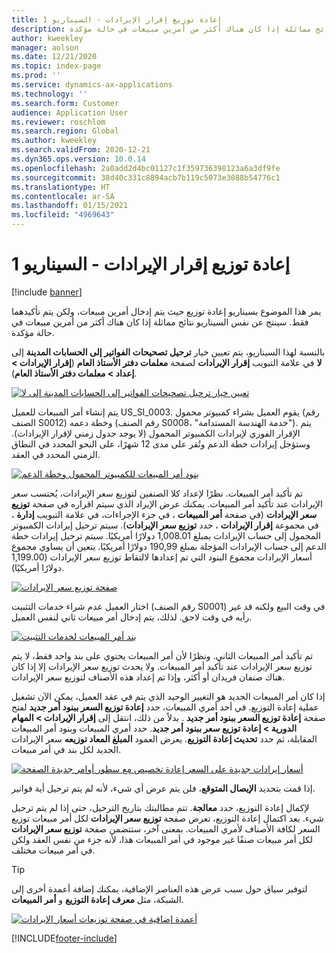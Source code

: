 ```yaml
---
title: إعادة توزيع إقرار الإيرادات - السيناريو 1
description: يمر هذا الموضوع بسيناريو إعادة توزيع حيث يتم إدخال أمرين مبيعات، ولكن يتم تأكيدهما فقط. سينتج عن نفس السيناريو نتائج مماثلة إذا كان هناك أكثر من أمرين مبيعات في حالة مؤكدة.
author: kweekley
manager: aolson
ms.date: 12/21/2020
ms.topic: index-page
ms.prod: ''
ms.service: dynamics-ax-applications
ms.technology: ''
ms.search.form: Customer
audience: Application User
ms.reviewer: roschlom
ms.search.region: Global
ms.author: kweekley
ms.search.validFrom: 2020-12-21
ms.dyn365.ops.version: 10.0.14
ms.openlocfilehash: 2a0add2d4bc01127c1f359736398123a6a3df9fe
ms.sourcegitcommit: 38d40c331c8894acb7b119c5073e3088b54776c1
ms.translationtype: HT
ms.contentlocale: ar-SA
ms.lasthandoff: 01/15/2021
ms.locfileid: "4969643"
---
```

# <a name="revenue-recognition-reallocation--scenario-1"></a>إعادة توزيع إقرار الإيرادات - السيناريو 1

[!include [banner](../includes/banner.md)]

يمر هذا الموضوع بسيناريو إعادة توزيع حيث يتم إدخال أمرين مبيعات، ولكن يتم تأكيدهما فقط. سينتج عن نفس السيناريو نتائج مماثلة إذا كان هناك أكثر من أمرين مبيعات في حالة مؤكدة.

بالنسبة لهذا السيناريو، يتم تعيين خيار **ترحيل تصحيحات الفواتير إلى الحسابات المدينة** إلى **لا** في علامة التبويب **إقرار الإيرادات** لصفحة **معلمات دفتر الأستاذ العام** (**إقرار الإيرادات \> إعداد \> معلمات دفتر الأستاذ العام**).

[![تعيين خيار ترحيل تصحيحات الفواتير إلى الحسابات المدينة إلى لا](./media/06_rev-rec-scenarios.png)](./media/06_rev-rec-scenarios.png)

يتم إنشاء أمر المبيعات للعميل US\_SI\_0003. يقوم العميل بشراء كمبيوتر محمول (رقم الصنف S0012) وخطة دعمه (رقم الصنف S0008، "خدمة الهندسة المستدامة"). يتم الإقرار الفوري لإيرادات الكمبيوتر المحمول (لا يوجد جدول زمني لإقرار الإيرادات). وستؤجل إيرادات خطة الدعم وتُقر على مدى 12 شهرًا، على النحو المحدد في النطاق الزمني المحدد في العقد.

[![بنود أمر المبيعات للكمبيوتر المحمول وخطة الدعم](./media/07_rev-rec-scenarios.png)](./media/07_rev-rec-scenarios.png)

تم تأكيد أمر المبيعات. نظرًا لإعداد كلا الصنفين لتوزيع سعر الإيرادات، يُحتسب سعر الإيرادات عند تأكيد أمر المبيعات. يمكنك عرض الإيراد الذي سيتم اقراره في صفحة **توزيع سعر الإيرادات** (في صفحة **أمر المبيعات** ، في جزء الإجراءات، في علامة التبويب **إدارة** ، في مجموعة **إقرار الإيرادات** ، حدد **توزيع سعر الإيرادات**). سيتم ترحيل إيرادات الكمبيوتر المحمول إلى حساب الإيرادات بمبلغ 1,008.01 دولارًا أمريكيًا. سيتم ترحيل إيرادات خطة الدعم إلى حساب الإيرادات المؤجلة بمبلغ 190,99 دولارًا أمريكيًا. يتعين أن يساوي مجموع أسعار الإيرادات مجموع البنود التي تم إعدادها لالتقاط توزيع سعر الإيرادات (1,199.00 دولارًا أمريكيًا).

[![صفحة توزيع سعر الإيرادات](./media/08_rev-rec-scenarios.png)](./media/08_rev-rec-scenarios.png)

اختار العميل عدم شراء خدمات التثبيت (رقم الصنف S0001) في وقت البيع ولكنه قد غير رأيه في وقت لاحق. لذلك، يتم إدخال أمر مبيعات ثاني لنفس العميل.

[![بند أمر المبيعات لخدمات التثبيت](./media/09_rev-rec-scenarios.png)](./media/09_rev-rec-scenarios.png)

تم تأكيد أمر المبيعات الثاني. ونظرًا لأن أمر المبيعات يحتوي على بند واحد فقط، لا يتم توزيع سعر الإيرادات عند تأكيد أمر المبيعات. ولا يحدث توزيع سعر الإيرادات إلا إذا كان هناك صنفان فريدان أو أكثر، وإذا تم إعداد هذه الأصناف لتوزيع سعر الإيرادات.

إذا كان أمر المبيعات الجديد هو التغيير الوحيد الذي يتم في عقد العميل، يمكن الآن تشغيل عملية إعادة التوزيع. في أحد أمري المبيعات، حدد **إعادة توزيع السعر ببنود أمر جديد** لفتح صفحة **إعادة توزيع السعر ببنود أمر جديد** . بدلاً من ذلك، انتقل إلى **إقرار الإيرادات \> المهام الدورية \> إعادة توزيع سعر ببنود أمر جديد**. حدد أمري المبيعات وبنود أمر المبيعات المقابلة، ثم حدد **تحديث إعادة التوزيع**. يعرض العمود **المبلغ المعاد توزيعه** سعر الإيرادات الجديد لكل بند في أمر مبيعات.

[![أسعار إيرادات جديدة على السعر إعادة تخصيص مع سطور أوامر جديدة الصفحة](./media/10_rev-rec-scenarios.png)](./media/10_rev-rec-scenarios.png)

إذا قمت بتحديد **الإيصال المتوقع**، فلن يتم عرض أي شيء، لأنه لم يتم ترحيل أية فواتير.

لإكمال إعادة التوزيع، حدد **معالجة**. تتم مطالبتك بتاريخ الترحيل، حتى إذا لم يتم ترحيل شيء. بعد اكتمال إعادة التوزيع، تعرض صفحة **توزيع سعر الإيرادات** لكل أمر مبيعات توزيع السعر لكافة الأصناف لأمري المبيعات. بمعنى آخر، ستتضمن صفحة **توزيع سعر الإيرادات** لكل أمر مبيعات صنفًا غير موجود في أمر المبيعات هذا، لأنه جزء من نفس العقد ولكن في أمر مبيعات مختلف.

> [!TIP]
> لتوفير سياق حول سبب عرض هذه العناصر الإضافية، يمكنك إضافة أعمدة أخرى إلى الشبكة، مثل **معرف إعادة التوزيع** و **أمر المبيعات**.
> 
> [![أعمدة إضافية في صفحة توزيعات أسعار الإيرادات](./media/11_rev-rec-scenarios.png)](./media/11_rev-rec-scenarios.png)


[!INCLUDE[footer-include](../../includes/footer-banner.md)]